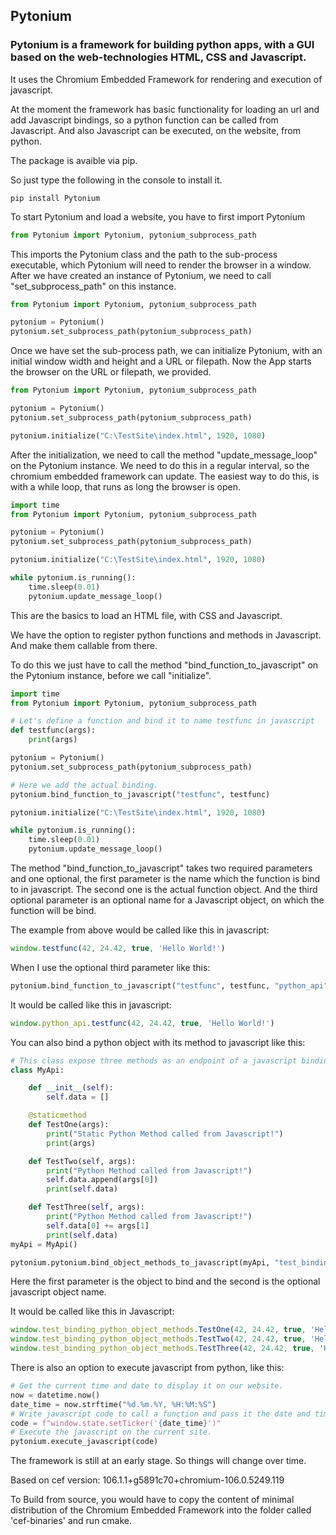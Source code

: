 ## Pytonium
### Pytonium is a framework for building python apps, with a GUI based on the web-technologies HTML, CSS and Javascript.

It uses the Chromium Embedded Framework for rendering and execution of javascript.

At the moment the framework has basic functionality for loading an url and add
Javascript bindings, so a python function can be called from Javascript.
And also Javascript can be executed, on the website, from python.

The package is avaible via pip.

So just type the following in the console to install it.
```
pip install Pytonium
```

To start Pytonium and load a website, you have to first import Pytonium

```python
from Pytonium import Pytonium, pytonium_subprocess_path
```

This imports the Pytonium class and the path to the sub-process executable, which Pytonium
will need to render the browser in a window.
After we have created an instance of Pytonium, we need to call "set_subprocess_path" on this instance.

```python
from Pytonium import Pytonium, pytonium_subprocess_path

pytonium = Pytonium()
pytonium.set_subprocess_path(pytonium_subprocess_path)
```

Once we have set the sub-process path, we can initialize Pytonium, with an initial window width and height and
a URL or filepath. Now the App starts the browser on the URL or filepath, we provided.

```python
from Pytonium import Pytonium, pytonium_subprocess_path

pytonium = Pytonium()
pytonium.set_subprocess_path(pytonium_subprocess_path)

pytonium.initialize("C:\TestSite\index.html", 1920, 1080)
```
After the initialization, we need to call the method "update_message_loop" on the Pytonium instance. We need to do
this in a regular interval, so the chromium embedded framework can update.
The easiest way to do this, is with a while loop, that runs as long the browser is open.

```python
import time
from Pytonium import Pytonium, pytonium_subprocess_path

pytonium = Pytonium()
pytonium.set_subprocess_path(pytonium_subprocess_path)

pytonium.initialize("C:\TestSite\index.html", 1920, 1080)

while pytonium.is_running():
    time.sleep(0.01)
    pytonium.update_message_loop()
```

This are the basics to load an HTML file, with CSS and Javascript. 

We have the option to register python functions and methods in Javascript. And make them callable from there.

To do this we just have to call the method "bind_function_to_javascript" on the Pytonium instance, before we call "initialize".


```python
import time
from Pytonium import Pytonium, pytonium_subprocess_path

# Let's define a function and bind it to name testfunc in javascript
def testfunc(args):
    print(args)

pytonium = Pytonium()
pytonium.set_subprocess_path(pytonium_subprocess_path)

# Here we add the actual binding.
pytonium.bind_function_to_javascript("testfunc", testfunc)

pytonium.initialize("C:\TestSite\index.html", 1920, 1080)

while pytonium.is_running():
    time.sleep(0.01)
    pytonium.update_message_loop()
```

The method "bind_function_to_javascript" takes two required parameters and one optional, the first parameter is
the name which the function is bind to in javascript. The second one is the actual function object. And the third optional
parameter is an optional name for a Javascript object, on which the function will be bind.

The example from above would be called like this in javascript:

```javascript
window.testfunc(42, 24.42, true, 'Hello World!')
```

When I use the optional third parameter like this:

```python
pytonium.bind_function_to_javascript("testfunc", testfunc, "python_api")
```

It would be called like this in javascript:
```javascript
window.python_api.testfunc(42, 24.42, true, 'Hello World!')
```

You can also bind a python object with its method to javascript like this:
```python
# This class expose three methods as an endpoint of a javascript binding, and they get called on the test website.
class MyApi:

    def __init__(self):
        self.data = []

    @staticmethod
    def TestOne(args):
        print("Static Python Method called from Javascript!")
        print(args)

    def TestTwo(self, args):
        print("Python Method called from Javascript!")
        self.data.append(args[0])
        print(self.data)

    def TestThree(self, args):
        print("Python Method called from Javascript!")
        self.data[0] += args[1]
        print(self.data)
myApi = MyApi()

pytonium.pytonium.bind_object_methods_to_javascript(myApi, "test_binding_python_object_methods")
```
Here the first parameter is the object to bind and the second is the optional javascript object name.

It would be called like this in Javascript:
```javascript
window.test_binding_python_object_methods.TestOne(42, 24.42, true, 'Hello World!')
window.test_binding_python_object_methods.TestTwo(42, 24.42, true, 'Hello World!')
window.test_binding_python_object_methods.TestThree(42, 24.42, true, 'Hello World!')
```

There is also an option to execute javascript from python, like this:

```python
# Get the current time and date to display it on our website.
now = datetime.now()
date_time = now.strftime("%d.%m.%Y, %H:%M:%S")
# Write javascript code to call a function and pass it the date and time.
code = f"window.state.setTicker('{date_time}')"
# Execute the javascript on the current site.
pytonium.execute_javascript(code)
```

The framework is still at an early stage. So things will change over time.

Based on cef version: 106.1.1+g5891c70+chromium-106.0.5249.119

To Build from source, you would have to copy the content of minimal 
distribution of the Chromium Embedded Framework into the folder called 'cef-binaries' and run cmake.
